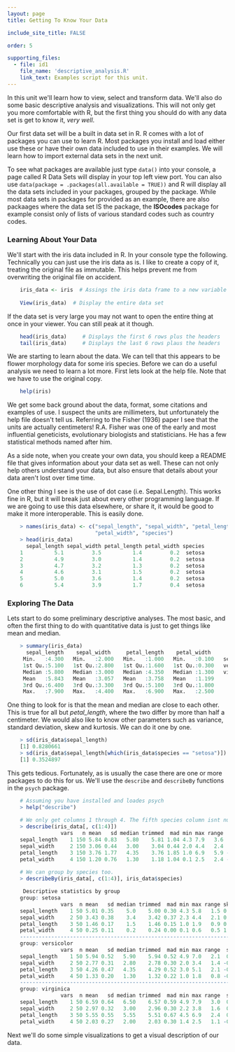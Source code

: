 ```yaml
---
layout: page
title: Getting To Know Your Data

include_site_title: FALSE

order: 5

supporting_files:
  - file: id1
    file_name: 'descriptive_analysis.R'
    link_text: Examples script for this unit.  
---
```



In this unit we'll learn how to view, select and transform data. We'll also 
do some basic descriptive analysis and visualizations. This will not only
get you more comfortable with R, but the first thing you should do with any
data set is get to know it, *very well*.

Our first data set will be a built in data set in R. R comes with a lot of 
packages you can use to learn R. Most packages you install and load either 
use these or have their own data included to use in their examples. We will
learn how to import external data sets in the next unit.

To see what packages are available just type `data()` into your console, 
a page called R Data Sets will display in your top left view port. You 
can also use `data(package = .packages(all.available = TRUE))` and R will
display all the data sets included in your packages, grouped by the package.
While most data sets in packages for provided as an example, there are also
packaages where the data set IS the package, the **ISOcodes** package for 
example consist only of lists of various standard codes such as country codes.

### Learning About Your Data

We'll start with the iris data included in R. In your console type the following.
Technically you can just use the iris data as is. I like to create a copy of it,
treating the original file as immutable. This helps prevent me from overwriting
the original file on accident.

```R
    iris_data <- iris  # Assings the iris data frame to a new variable
    
    View(iris_data)  # Display the entire data set
```

If the data set is very large you may not want to open the entire thing at
once in your viewer. You can still peak at it though.

```R
    head(iris_data)     # Displays the first 6 rows plus the headers
    tail(iris_data)     # Displays the last 6 rows plaus the headers
```

We are starting to learn about the data. We can tell that this appears to be
flower morphology data for some iris species. Before we can do a useful analysis
we need to learn a lot more. First lets look at the help file. Note that we have
to use the original copy.

```R
    help(iris)
```

We get some back ground about the data, format, some citations and examples 
of use. I suspect the units are millimeters, but unfortunately the help file
doesn't tell us. Referring to the Fisher (1936) paper I see that the units are
actually centimeters! R.A. Fisher was one of the early and most influential 
geneticists, evolutionary biologists and statisticians. He has a few statistical
methods named after him.

As a side note, when you create your own data, you should keep a README file
that gives information about your data set as well. These can not only help
others understand your data, but also ensure that details about your data
aren't lost over time time.

One other thing I see is the use of dot case (i.e. Sepal.Length). This works
fine in R, but it will break just about every other programming language. If we
are going to use this data elsewhere, or share it, it would be good to make it more
interoperable. This is easily done.

```R
    > names(iris_data) <- c("sepal_length", "sepal_width", "petal_length", 
                            "petal_width", "species")
    > head(iris_data)
      sepal_length sepal_width petal_length petal_width species
    1          5.1         3.5          1.4         0.2  setosa
    2          4.9         3.0          1.4         0.2  setosa
    3          4.7         3.2          1.3         0.2  setosa
    4          4.6         3.1          1.5         0.2  setosa
    5          5.0         3.6          1.4         0.2  setosa
    6          5.4         3.9          1.7         0.4  setosa
```

### Exploring The Data

Lets start to do some preliminary descriptive analyses. The most basic,
and often the first thing to do with quantitative data is just to get things
like mean and median.

```R
    > summary(iris_data)
      sepal_length    sepal_width     petal_length    petal_width          species  
     Min.   :4.300   Min.   :2.000   Min.   :1.000   Min.   :0.100   setosa    :50  
     1st Qu.:5.100   1st Qu.:2.800   1st Qu.:1.600   1st Qu.:0.300   versicolor:50  
     Median :5.800   Median :3.000   Median :4.350   Median :1.300   virginica :50  
     Mean   :5.843   Mean   :3.057   Mean   :3.758   Mean   :1.199                  
     3rd Qu.:6.400   3rd Qu.:3.300   3rd Qu.:5.100   3rd Qu.:1.800                  
     Max.   :7.900   Max.   :4.400   Max.   :6.900   Max.   :2.500  
```
 
One thing to look for is that the mean and median are close to each other. 
This is true for all but *petal_length*, where the two differ by more than half
a centimeter. We would also like to know other parameters such as variance,
standard deviation, skew and kurtosis. We can do it one by one.

```R
    > sd(iris_data$sepal_length)
    [1] 0.8280661
    > sd(iris_data$sepal_length[which(iris_data$species == "setosa")])
    [1] 0.3524897
```

This gets tedious. Fortunately, as is usually the case there are one or more
packages to do this for us. We'll use the `describe` and `describeBy` functions
in the `psych` package. 

```R
    # Assuming you have installed and loades psych
    > help("describe")
    
    # We only get columns 1 through 4. The fifth species column isnt numeric.
    > describe(iris_data[, c(1:4)])
                 vars   n mean   sd median trimmed  mad min max range  skew kurtosis   se
    sepal_length    1 150 5.84 0.83   5.80    5.81 1.04 4.3 7.9   3.6  0.31    -0.61 0.07
    sepal_width     2 150 3.06 0.44   3.00    3.04 0.44 2.0 4.4   2.4  0.31     0.14 0.04
    petal_length    3 150 3.76 1.77   4.35    3.76 1.85 1.0 6.9   5.9 -0.27    -1.42 0.14
    petal_width     4 150 1.20 0.76   1.30    1.18 1.04 0.1 2.5   2.4 -0.10    -1.36 0.06
    
    # We can group by species too.
    > describeBy(iris_data[, c(1:4)], iris_data$species)

     Descriptive statistics by group 
    group: setosa
                 vars  n mean   sd median trimmed  mad min max range skew kurtosis   se
    sepal_length    1 50 5.01 0.35    5.0    5.00 0.30 4.3 5.8   1.5 0.11    -0.45 0.05
    sepal_width     2 50 3.43 0.38    3.4    3.42 0.37 2.3 4.4   2.1 0.04     0.60 0.05
    petal_length    3 50 1.46 0.17    1.5    1.46 0.15 1.0 1.9   0.9 0.10     0.65 0.02
    petal_width     4 50 0.25 0.11    0.2    0.24 0.00 0.1 0.6   0.5 1.18     1.26 0.01
    ------------------------------------------------------------------------------------------------- 
    group: versicolor
                 vars  n mean   sd median trimmed  mad min max range  skew kurtosis   se
    sepal_length    1 50 5.94 0.52   5.90    5.94 0.52 4.9 7.0   2.1  0.10    -0.69 0.07
    sepal_width     2 50 2.77 0.31   2.80    2.78 0.30 2.0 3.4   1.4 -0.34    -0.55 0.04
    petal_length    3 50 4.26 0.47   4.35    4.29 0.52 3.0 5.1   2.1 -0.57    -0.19 0.07
    petal_width     4 50 1.33 0.20   1.30    1.32 0.22 1.0 1.8   0.8 -0.03    -0.59 0.03
    ------------------------------------------------------------------------------------------------- 
    group: virginica
                 vars  n mean   sd median trimmed  mad min max range  skew kurtosis   se
    sepal_length    1 50 6.59 0.64   6.50    6.57 0.59 4.9 7.9   3.0  0.11    -0.20 0.09
    sepal_width     2 50 2.97 0.32   3.00    2.96 0.30 2.2 3.8   1.6  0.34     0.38 0.05
    petal_length    3 50 5.55 0.55   5.55    5.51 0.67 4.5 6.9   2.4  0.52    -0.37 0.08
    petal_width     4 50 2.03 0.27   2.00    2.03 0.30 1.4 2.5   1.1 -0.12    -0.75 0.04
```

Next we'll do some simple visualizations to get a visual description of our data.

    







